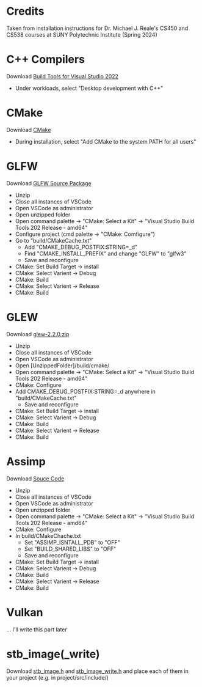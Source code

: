 # Credits
Taken from installation instructions for Dr. Michael J. Reale's CS450 and CS538 courses at SUNY Polytechnic Institute (Spring 2024)


# C++ Compilers
Download [Build Tools for Visual Studio 2022](https://aka.ms/vs/17/release/vs_BuildTools.exe)
* Under workloads, select "Desktop development with C++"


# CMake
Download [CMake](https://cmake.org/download/)
* During installation, select "Add CMake to the system PATH for all users"


# GLFW
Download [GLFW Source Package](https://www.glfw.org/download.html)
* Unzip
* Close all instances of VSCode
* Open VSCode as administrator
* Open unzipped folder
* Open command palette -> "CMake: Select a Kit" -> "Visual Studio Build Tools 202 Release - amd64"
* Configure project (cmd palette -> "CMake: Comfigure")
* Go to "build/CMakeCache.txt"
  * Add "CMAKE_DEBUG_POSTFIX:STRING=_d"
  * Find "CMAKE_INSTALL_PREFIX" and change "GLFW" to "glfw3"
  * Save and reconfigure
* CMake: Set Build Target -> install
* CMake: Select Varient -> Debug
* CMake: Build
* CMake: Select Varient -> Release
* CMake: Build


# GLEW
Download [glew-2.2.0.zip](https://github.com/nigels-com/glew/releases)
* Unzip
* Close all instances of VSCode
* Open VSCode as administrator
* Open [UnzippedFolder]/build/cmake/
* Open command palette -> "CMake: Select a Kit" -> "Visual Studio Build Tools 202 Release - amd64"
* CMake: Configure
* Add CMAKE_DEBUG_POSTFIX:STRING=_d anywhere in "build/CMakeCache.txt"
  * Save and reconfigure
* CMake: Set Build Target -> install
* CMake: Select Varient -> Debug
* CMake: Build
* CMake: Select Varient -> Release
* CMake: Build


# Assimp
Download [Souce Code](https://github.com/assimp/assimp/releases)
* Unzip
* Close all instances of VSCode
* Open VSCode as administrator
* Open unzipped folder
* Open command palette -> "CMake: Select a Kit" -> "Visual Studio Build Tools 202 Release - amd64"
* CMake: Configure
* In build/CMakeChache.txt
  * Set "ASSIMP_ISNTALL_PDB" to "OFF"
  * Set "BUILD_SHARED_LIBS" to "OFF"
  * Save and reconfigure
* CMake: Set Build Target -> install
* CMake: Select Varient -> Debug
* CMake: Build
* CMake: Select Varient -> Release
* CMake: Build


# Vulkan
... I'll write this part later


# stb_image(_write)
Download [stb_image.h](https://raw.githubusercontent.com/nothings/stb/master/stb_image.h) and [stb_image_write.h](https://raw.githubusercontent.com/nothings/stb/master/stb_image_write.h) and place each of them in your project (e.g. in project/src/include/)
